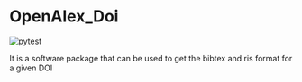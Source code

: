 # OpenAlex_Doi
[![pytest](https://img.shields.io/badge/pytest-passing-green.svg)](https://github.com/JavalVyas2000/<OpenAlex_Doi>)

It is a software package that can be used to get the bibtex and ris format for a given DOI 
